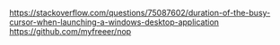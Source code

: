 https://stackoverflow.com/questions/75087602/duration-of-the-busy-cursor-when-launching-a-windows-desktop-application
https://github.com/myfreeer/nop